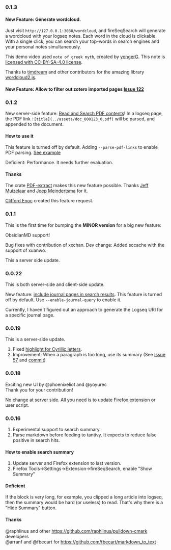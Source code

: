 ### 0.1.3  

#### New Feature: Generate wordcloud.  

Just visit `http://127.0.0.1:3030/wordcloud`, and fireSeqSearch will generate a wordcloud with your logseq notes. Each word in the cloud is clickable. With a single click, you can search your top-words in search engines and your personal notes simultaneously.  

This demo video used `note of greek myth`, created by [yongerG](https://www.douban.com/note/807432536/?_i=8350280BMJZhl7). This note is [licensed with CC-BY-SA-4.0 license](https://github.com/Lihaogx/graph-note-of-greek-myth/blob/main/LICENSE).  

Thanks to [timdream](https://timdream.org/) and other contributors for the amazing library [wordcloud2.js](https://github.com/timdream/wordcloud2.js). 

#### New Feature:  Allow to filter out zotero imported pages [Issue 122](https://github.com/Endle/fireSeqSearch/issues/122)

### 0.1.2  
New server-side feature: [Read and Search PDF contents](https://github.com/Endle/fireSeqSearch/issues/63)! In a logseq page, the PDF link `![title](../assets/doc_000123_0.pdf)` will be parsed, and appended to the document.

#### How to use it  
This feature is turned off by default. Adding `--parse-pdf-links` to enable PDF parsing. [See example](https://github.com/Endle/fireSeqSearch/blob/81a9c2fc53ef589e8e63d19467825d63a84bd404/fire_seq_search_server/debug_server.sh#L8)

Deficient: Performance. It needs further evaluation.

#### Thanks  
The crate [PDF-extract](https://github.com/jrmuizel/pdf-extract) makes this new feature possible. Thanks [Jeff Muizelaar](https://github.com/jrmuizel) and [Joep Meindertsma](https://github.com/joepio) for it.  


[Clifford Enoc](https://github.com/cliffordx) created this feature request.  


### 0.1.1  
This is the first time for bumping the **MINOR version** for a big new feature:

ObsidianMD support!

Bug fixes with contribution of xxchan.
Dev change: Added sccache with the support of xuanwo.

This a server side update.

### 0.0.22
This is both server-side and client-side update.  

New feature: [include journal pages in search results](https://github.com/Endle/fireSeqSearch/issues/65). This feature is turned off by default. Use `--enable-journal-query` to enable it.

Currently, I haven't figured out an approach to generate the Logseq URI for a specific journal page.

### 0.0.19
This is a server-side update.  

1. Fixed [highlight for Cyrillic letters](https://github.com/Endle/fireSeqSearch/issues/59).  
2. Improvement: When a paragraph is too long, use its summary (See [Issue 57](https://github.com/Endle/fireSeqSearch/issues/57) and [commit](https://github.com/Endle/fireSeqSearch/commit/fb15a17bb9a47754bb7817891b01f08108c8c952))  

### 0.0.18
Exciting new UI by @phoenixeliot and @yoyurec  
Thank you for your contribution!

No change at server side. All you need is to update Firefox extension or user script.

### 0.0.16

1. Experimental support to search summary.
2. Parse markdown before feeding to tantivy. It expects to reduce false positive in search hits.

#### How to enable search summary
1. Update server and Firefox extension to last version.
2. Firefox Tools->Settings->Extension->fireSeqSearch, enable "Show Summary"

#### Deficient
If the block is very long, for example, you clipped a long article into logseq, then the summary would be hard (or useless) to read. That's why there is a "Hide Summary" button.

#### Thanks
@raphlinus and other https://github.com/raphlinus/pulldown-cmark developers  
@arranf and @fbecart for https://github.com/fbecart/markdown_to_text

